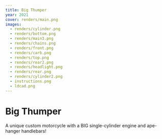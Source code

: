 ```yaml
---
title: Big Thumper
year: 2021
cover: renders/main.png
images:
  - renders/cylinder.png
  - renders/bottom.png
  - renders/main3.png
  - renders/chains.png
  - renders/front.png
  - renders/carb.png
  - renders/top.png
  - renders/rear2.png
  - renders/headlight.png
  - renders/rear.png
  - renders/cylinder2.png
  - instructions.png
  - ldcad.png
---
```


# Big Thumper

A unique custom motorcycle with a BIG single-cylinder engine and ape-hanger handlebars!
